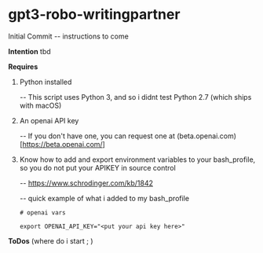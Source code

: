 # gpt3-robo-writingpartner
Initial Commit  -- instructions to come

**Intention** 
tbd


**Requires** 

 1. Python installed
 
    -- This script uses Python 3, and so i didnt test Python 2.7 (which ships with macOS)
    
 2. An openai API key
 
    -- If you don't have one, you can request one at (beta.openai.com)[https://beta.openai.com/]
    
 3. Know how to add and export environment variables to your bash_profile, so you do not put your APIKEY in source control
 
    -- https://www.schrodinger.com/kb/1842
    
    -- quick example of what i added to my bash_profile
    
    `# openai vars`
    
     `export OPENAI_API_KEY="<put your api key here>"`


**ToDos** 
(where do i start ; )